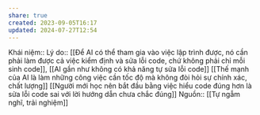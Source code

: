 ```yaml
---
share: true
created: 2023-09-05T16:17
updated: 2024-07-27T12:54
---
```

Khái niệm:: 
Lý do:: [[Để AI có thể tham gia vào việc lập trình được, nó cần phải làm được cả việc kiểm định và sửa lỗi code, chứ không phải chỉ mỗi sinh code]], [[AI gần như không có khả năng tự sửa lỗi code]] 
[[Thế mạnh của AI là làm những công việc cần tốc độ mà không đòi hỏi sự chính xác, chất lượng]] 
[[Người mới học nên bắt đầu bằng việc hiểu code đúng hơn là sửa lỗi code sai với lời hướng dẫn chưa chắc đúng]] 
Nguồn:: [[Tự ngẫm nghĩ, trải nghiệm]]